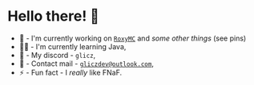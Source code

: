 # Hello there! 👋
- 🐻 - I'm currently working on [`RoxyMC`](https://dc.roxymc.net/) and *some other things* (see pins)
- 🧑‍💻 - I'm currently learning Java,
- 💬 - My discord - `glicz`,
- 📧 - Contact mail - [`gliczdev@outlook.com`](mailto:gliczdev@outlook.com),
- ⚡ - Fun fact - I *really* like FNaF.
